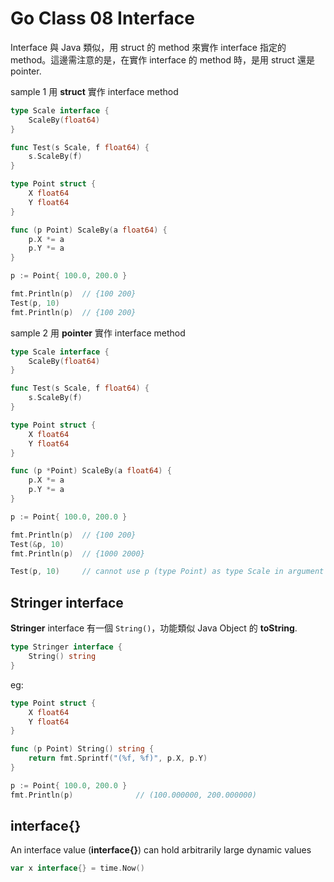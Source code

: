 # Go Class 08 Interface

Interface 與 Java 類似，用 struct 的 method 來實作 interface 指定的 method。這邊需注意的是，在實作 interface 的 method 時，是用 struct 還是 pointer.

sample 1 用 **struct** 實作 interface method

```go
type Scale interface {
    ScaleBy(float64)
}

func Test(s Scale, f float64) {
    s.ScaleBy(f)
}

type Point struct {
    X float64
    Y float64
}

func (p Point) ScaleBy(a float64) {
    p.X *= a
    p.Y *= a
}

p := Point{ 100.0, 200.0 }

fmt.Println(p)  // {100 200}
Test(p, 10)
fmt.Println(p)  // {100 200}
```

sample 2 用 **pointer** 實作 interface method

```go
type Scale interface {
    ScaleBy(float64)
}

func Test(s Scale, f float64) {
    s.ScaleBy(f)
}

type Point struct {
    X float64
    Y float64
}

func (p *Point) ScaleBy(a float64) {
    p.X *= a
    p.Y *= a
}

p := Point{ 100.0, 200.0 }

fmt.Println(p)  // {100 200}
Test(&p, 10)
fmt.Println(p)  // {1000 2000}

Test(p, 10)     // cannot use p (type Point) as type Scale in argument to Test: Point does not implement Scale (ScaleBy method has pointer receiver)
```

## Stringer interface

**Stringer** interface 有一個 `String()`，功能類似 Java Object 的 **toString**. 

```go
type Stringer interface {
    String() string
}
```

eg:

```go
type Point struct {
    X float64
    Y float64
}

func (p Point) String() string {
    return fmt.Sprintf("(%f, %f)", p.X, p.Y)
}

p := Point{ 100.0, 200.0 }
fmt.Println(p)              // (100.000000, 200.000000)
```

## interface{}

An interface value (**interface{}**) can hold arbitrarily large dynamic values

```go
var x interface{} = time.Now()
```
